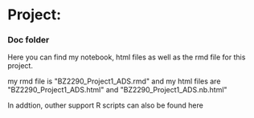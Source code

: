 # Project: 
### Doc folder

Here you can find my notebook, html files as well as the rmd file for this project.

my rmd file is "BZ2290_Project1_ADS.rmd" and my html files are "BZ2290_Project1_ADS.html" and "BZ2290_Project1_ADS.nb.html"

In addtion, outher support R scripts can also be found here
